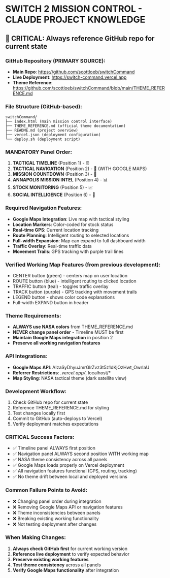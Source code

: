 # SWITCH 2 MISSION CONTROL - CLAUDE PROJECT KNOWLEDGE

## 🚨 CRITICAL: Always reference GitHub repo for current state

### GitHub Repository (PRIMARY SOURCE):
- **Main Repo**: https://github.com/scottloeb/switchCommand
- **Live Deployment**: https://switch-command.vercel.app
- **Theme Reference**: https://github.com/scottloeb/switchCommand/blob/main/THEME_REFERENCE.md

### File Structure (GitHub-based):
```
switchCommand/
├── index.html (main mission control interface)
├── THEME_REFERENCE.md (official theme documentation)
├── README.md (project overview)
├── vercel.json (deployment configuration)
└── deploy.sh (deployment script)
```

### MANDATORY Panel Order:
1. **TACTICAL TIMELINE** (Position 1) - ⏰ 
2. **TACTICAL NAVIGATION** (Position 2) - 📍 (WITH GOOGLE MAPS)
3. **MISSION COUNTDOWN** (Position 3) - 🎯
4. **ANNAPOLIS MISSION INTEL** (Position 4) - 📊
5. **STOCK MONITORING** (Position 5) - 📈
6. **SOCIAL INTELLIGENCE** (Position 6) - 📱

### Required Navigation Features:
- **Google Maps Integration**: Live map with tactical styling
- **Location Markers**: Color-coded for stock status
- **Real-time GPS**: Current location tracking
- **Route Planning**: Intelligent routing to selected locations
- **Full-width Expansion**: Map can expand to full dashboard width
- **Traffic Overlay**: Real-time traffic data
- **Movement Trails**: GPS tracking with purple trail lines

### Verified Working Map Features (from previous development):
- CENTER button (green) - centers map on user location
- ROUTE button (blue) - intelligent routing to clicked location  
- TRAFFIC button (teal) - toggles traffic overlay
- TRACK button (purple) - GPS tracking with movement trails
- LEGEND button - shows color code explanations
- Full-width EXPAND button in header

### Theme Requirements:
- **ALWAYS use NASA colors** from THEME_REFERENCE.md
- **NEVER change panel order** - Timeline MUST be first
- **Maintain Google Maps integration** in position 2
- **Preserve all working navigation features**

### API Integrations:
- **Google Maps API**: AIzaSyDhyuJmrGlrZvz3t5z1dKjOzHwt_OwrIaU
- **Referrer Restrictions**: *.vercel.app/*, localhost/*
- **Map Styling**: NASA tactical theme (dark satellite view)

### Development Workflow:
1. Check GitHub repo for current state
2. Reference THEME_REFERENCE.md for styling
3. Test changes locally first
4. Commit to GitHub (auto-deploys to Vercel)
5. Verify deployment matches expectations

### CRITICAL Success Factors:
- ✅ Timeline panel ALWAYS first position
- ✅ Navigation panel ALWAYS second position WITH working map
- ✅ NASA theme consistency across all panels
- ✅ Google Maps loads properly on Vercel deployment
- ✅ All navigation features functional (GPS, routing, tracking)
- ✅ No theme drift between local and deployed versions

### Common Failure Points to Avoid:
- ❌ Changing panel order during integration
- ❌ Removing Google Maps API or navigation features
- ❌ Theme inconsistencies between panels
- ❌ Breaking existing working functionality
- ❌ Not testing deployment after changes

### When Making Changes:
1. **Always check GitHub first** for current working version
2. **Reference live deployment** to verify expected behavior
3. **Preserve existing working features** 
4. **Test theme consistency** across all panels
5. **Verify Google Maps functionality** after integration
